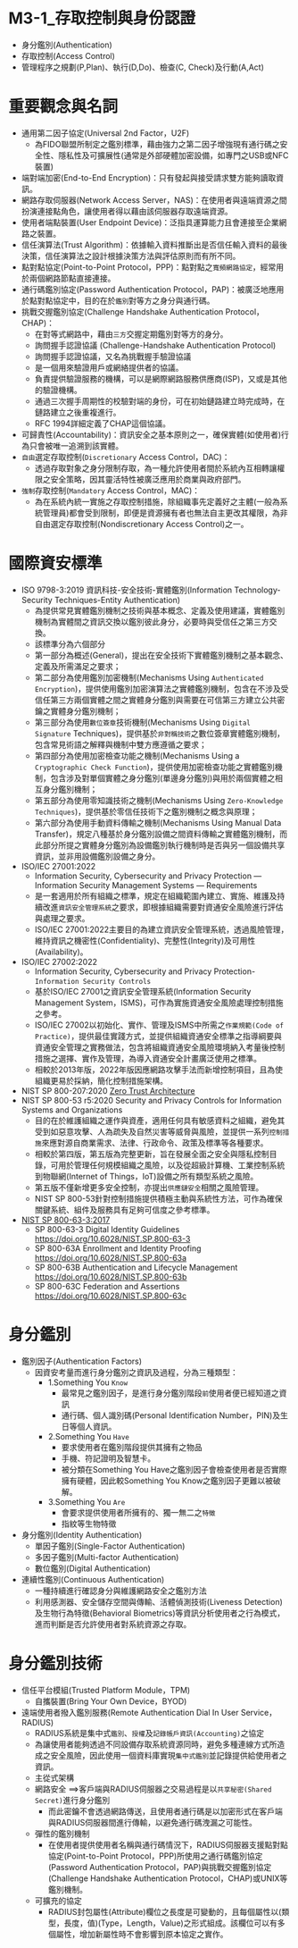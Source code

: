 # M3-1_存取控制與身份認證
- 身分鑑別(Authentication)
- 存取控制(Access Control)
- 管理程序之規劃(P,Plan)、執行(D,Do)、檢查(C, Check)及行動(A,Act)

# 重要觀念與名詞
- 通用第二因子協定(Universal 2nd Factor，U2F)
  - 為FIDO聯盟所制定之鑑別標準，藉由強力之第二因子增強現有通行碼之安全性、隱私性及可擴展性(通常是外部硬體加密設備，如專門之USB或NFC裝置)
- 端對端加密(End-to-End Encryption)：只有發起與接受請求雙方能夠讀取資訊。
- 網路存取伺服器(Network Access Server，NAS)：在使用者與遠端資源之間扮演連接點角色，讓使用者得以藉由該伺服器存取遠端資源。
- 使用者端點裝置(User Endpoint Device)：泛指具運算能力且會連接至企業網路之裝置。
- 信任演算法(Trust Algorithm)：依據輸入資料推斷出是否信任輸入資料的最後決策，信任演算法之設計根據決策方法與評估原則而有所不同。
- 點對點協定(Point-to-Point Protocol，PPP)：點對點之`寬頻網路協定`，經常用於兩個網路節點直接連接。
- 通行碼鑑別協定(Password Authentication Protocol，PAP)：被廣泛地應用於點對點協定中，目的在於`鑑別`對等方之身分與通行碼。
- 挑戰交握鑑別協定(Challenge Handshake Authentication Protocol，CHAP)：
  - 在對等式網路中，藉由`三方`交握定期鑑別對等方的身分。
  - 詢問握手認證協議 (Challenge-Handshake Authentication Protocol)
  - 詢問握手認證協議，又名為挑戰握手驗證協議
  - 是一個用來驗證用戶或網絡提供者的協議。
  - 負責提供驗證服務的機構，可以是網際網路服務供應商(ISP)，又或是其他的驗證機構。
  - 通過三次握手周期性的校驗對端的身份，可在初始鏈路建立時完成時，在鏈路建立之後重複進行。 
  - RFC 1994詳細定義了CHAP這個協議。
- 可歸責性(Accountability)：資訊安全之基本原則之一，確保實體(如使用者)行為只會被唯一追溯到該實體。
- `自由`選定存取控制(`Discretionary` Access Control，DAC)：
  - 透過存取對象之身分限制存取，為一種允許使用者間於系統內互相轉讓權限之安全策略，因其靈活特性被廣泛應用於商業與政府部門。
- `強制`存取控制(`Mandatory` Access Control，MAC)：
  - 為在系統內統一實施之存取控制措施，除組織事先定義好之主體(一般為系統管理員)都會受到限制，即便是資源擁有者也無法自主更改其權限，為非自由選定存取控制(Nondiscretionary Access Control)之一。

# 國際資安標準 
- ISO 9798-3:2019 資訊科技-安全技術-實體鑑別(Information Technology-Security Techniques-Entity Authentication)
  - 為提供常見實體鑑別機制之技術與基本概念、定義及使用建議，實體鑑別機制為實體間之資訊交換以鑑別彼此身分，必要時與受信任之第三方交換。
  - 該標準分為六個部分
  - 第一部分為概述(General)，提出在安全技術下實體鑑別機制之基本觀念、定義及所需滿足之要求；
  - 第二部分為使用鑑別加密機制(Mechanisms Using `Authenticated Encryption`)，提供使用鑑別加密演算法之實體鑑別機制，包含在不涉及受信任第三方兩個實體之間之實體身分鑑別與需要在可信第三方建立公共密鑰之實體身分鑑別機制；
  - 第三部分為使用`數位簽章`技術機制(Mechanisms Using `Digital Signature` Techniques)，提供基於`非對稱技術`之數位簽章實體鑑別機制，包含常見術語之解釋與機制中雙方應遵循之要求；
  - 第四部分為使用加密檢查功能之機制(Mechanisms Using a `Cryptographic Check Function`)，提供使用加密檢查功能之實體鑑別機制，包含涉及對單個實體之身分鑑別(單邊身分鑑別)與用於兩個實體之相互身分鑑別機制；
  - 第五部分為使用零知識技術之機制(Mechanisms Using `Zero-Knowledge Techniques`)，提供基於零信任技術下之鑑別機制之概念與原理；
  - 第六部分為使用手動資料傳輸之機制(Mechanisms Using Manual Data Transfer)，規定八種基於身分鑑別設備之間資料傳輸之實體鑑別機制，而此部分所提之實體身分鑑別為設備鑑別執行機制時是否與另一個設備共享資訊，並非用設備鑑別設備之身分。 
- ISO/IEC 27001:2022
  - Information Security, Cybersecurity and Privacy Protection — Information Security Management Systems — Requirements 
  - 是一套適用於所有組織之標準，規定在組織範圍內建立、實施、維護及持續改進`資訊安全管理系統`之要求，即根據組織需要對資通安全風險進行評估與處理之要求。
  - ISO/IEC 27001:2022主要目的為建立資訊安全管理系統，透過風險管理，維持資訊之機密性(Confidentiality)、完整性(Integrity)及可用性(Availability)。 
- ISO/IEC 27002:2022
  - Information Security, Cybersecurity and Privacy Protection-`Information Security Controls`
  - 基於ISO/IEC 27001之資訊安全管理系統(Information Security Management System，ISMS)，可作為實施資通安全風險處理控制措施之參考。
  - ISO/IEC 27002以初始化、實作、管理及ISMS中所需之`作業規範(Code of Practice)`，提供最佳實踐方式，並提供組織資通安全標準之指導綱要與資通安全管理之實務做法，包含將組織資通安全風險環境納入考量後控制措施之選擇、實作及管理，為導入資通安全計畫廣泛使用之標準。
  - 相較於2013年版，2022年版因應網路攻擊手法而新增控制項目，且為使組織更易於採納，簡化控制措施架構。 
- NIST SP 800-207:2020 [Zero Trust Architecture](https://csrc.nist.gov/publications/detail/sp/800-207/final)
- NIST SP 800-53 r5:2020 Security and Privacy Controls for Information Systems and Organizations
  - 目的在於維護組織之運作與資產，適用任何具有敏感資料之組織，避免其受到如惡意攻擊、人為疏失及自然災害等威脅與風險，並提供一系列`控制措施`來應對源自商業需求、法律、行政命令、政策及標準等各種要求。
  - 相較於第四版，第五版為完整更新，旨在發展全面之安全與隱私控制目錄，可用於管理任何規模組織之風險，以及從超級計算機、工業控制系統到物聯網(Internet of Things，IoT)設備之所有類型系統之風險。
  - 第五版不僅新增更多安全控制，亦提出`供應鏈安全`相關之風險管理。
  - NIST SP 800-53針對控制措施提供積極主動與系統性方法，可作為確保關鍵系統、組件及服務具有足夠可信度之參考標準。 
- [NIST SP 800-63-3:2017](https://pages.nist.gov/800-63-3/)
  - SP 800-63-3	Digital Identity Guidelines	https://doi.org/10.6028/NIST.SP.800-63-3
  - SP 800-63A	Enrollment and Identity Proofing	https://doi.org/10.6028/NIST.SP.800-63a
  - SP 800-63B	Authentication and Lifecycle Management	https://doi.org/10.6028/NIST.SP.800-63b
  - SP 800-63C	Federation and Assertions	https://doi.org/10.6028/NIST.SP.800-63c 

# 身分鑑別
- 鑑別因子(Authentication Factors)
  - 因資安考量而進行身分鑑別之資訊及過程，分為三種類型：
    - 1.Something You `Know`
      - 最常見之鑑別因子，是進行身分鑑別階段`前`使用者便已經知道之資訊
      - 通行碼、個人識別碼(Personal Identification Number，PIN)及生日等個人資訊。
    - 2.Something You `Have`
      - 要求使用者在鑑別階段提供其擁有之物品
      - 手機、符記證明及智慧卡。
      - 被分類在Something You Have之鑑別因子會檢查使用者是否實際擁有硬體，因此較Something You Know之鑑別因子更難以被破解。
    - 3.Something You `Are`
      - 會要求提供使用者所擁有的、獨一無二之`特徵`
      - 指紋等生物特徵  
- 身分鑑別(Identity Authentication)
  - 單因子鑑別(Single-Factor Authentication)
  - 多因子鑑別(Multi-factor Authentication)
  - 數位鑑別(Digital Authentication)
- 連續性鑑別(Continuous Authentication)
  - 一種持續進行確認身分與維護網路安全之鑑別方法
  - 利用感測器、安全儲存空間與傳輸、活體偵測技術(Liveness Detection)及生物行為特徵(Behavioral Biometrics)等資訊分析使用者之行為模式，進而判斷是否允許使用者對系統資源之存取。 

# 身分鑑別技術
- 信任平台模組(Trusted Platform Module，TPM)
  - 自攜裝置(Bring Your Own Device，BYOD) 
- 遠端使用者撥入鑑別服務(Remote Authentication Dial In User Service，RADIUS)
  - RADIUS系統是集中式`鑑別`、`授權`及`記錄帳戶資訊(Accounting)`之協定
  - 為讓使用者能夠透過不同設備存取系統資源同時，避免多種連線方式所造成之安全風險，因此使用一個資料庫實現`集中式鑑別`並記錄提供給使用者之資訊。
  - 主從式架構
  - 網路安全 ==>客戶端與RADIUS伺服器之交易過程是以`共享秘密(Shared Secret)`進行身分鑑別
    - 而此密鑰不會透過網路傳送，且使用者通行碼是以加密形式在客戶端與RADIUS伺服器間進行傳輸，以避免通行碼洩漏之可能性。
  - 彈性的鑑別機制
    - 在使用者提供使用者名稱與通行碼情況下，RADIUS伺服器支援點對點協定(Point-to-Point Protocol，PPP)所使用之通行碼鑑別協定(Password Authentication Protocol，PAP)與挑戰交握鑑別協定(Challenge Handshake Authentication Protocol，CHAP)或UNIX等鑑別機制。 
  - 可擴充的協定
    - RADIUS封包屬性(Attribute)欄位之長度是可變動的，且每個屬性以(類型，長度，值)(Type，Length，Value)之形式組成。該欄位可以有多個屬性，增加新屬性時不會影響到原本協定之實作。 

